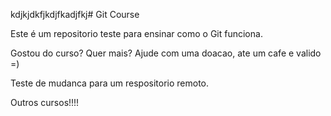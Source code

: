 kdjkjdkfjkdjfkadjfkj# Git Course

Este é um repositorio teste para ensinar como o Git funciona.

Gostou do curso? Quer mais? Ajude com uma doacao, ate um cafe e valido =)

Teste de mudanca para um respositorio remoto.

Outros cursos!!!!
